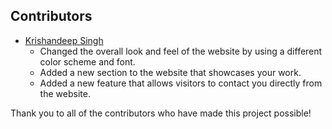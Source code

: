 ## Contributors

* [Krishandeep Singh](https://github.com/krishandeep17)
    * Changed the overall look and feel of the website by using a different color scheme and font.
    * Added a new section to the website that showcases your work.
    * Added a new feature that allows visitors to contact you directly from the website.

Thank you to all of the contributors who have made this project possible!